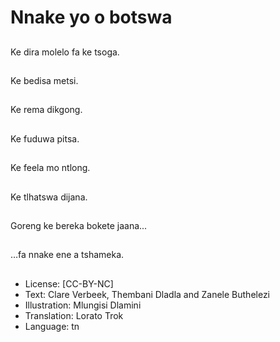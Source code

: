 # Nnake yo o botswa

##
Ke dira molelo fa ke
tsoga.

##
Ke bedisa metsi.

##
Ke rema dikgong.

##
Ke fuduwa pitsa.

##
Ke feela mo ntlong.

##
Ke tlhatswa dijana.

##
Goreng ke bereka bokete jaana...

##
…fa nnake ene a
tshameka.

##
* License: [CC-BY-NC]
* Text: Clare Verbeek, Thembani Dladla and Zanele Buthelezi
* Illustration: Mlungisi Dlamini
* Translation: Lorato Trok
* Language: tn
